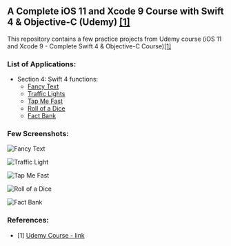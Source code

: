 ## A Complete iOS 11 and Xcode 9 Course with Swift 4 & Objective-C (Udemy) [[1]](https://www.udemy.com/course/ios-11-xcode-9-swift-4)

This repository contains a few practice projects from Udemy course (iOS 11 and Xcode 9 - Complete Swift 4 & Objective-C Course)[[1]](https://www.udemy.com/course/ios-11-xcode-9-swift-4)


### List of Applications:
- Section 4: Swift 4 functions:
  - [Fancy Text](https://github.com/MuizZer07/iOS-apps/tree/master/Fancy%20Text)
  - [Traffic Lights](https://github.com/MuizZer07/iOS-apps/tree/master/Traffic%20Light)
  - [Tap Me Fast](https://github.com/MuizZer07/iOS-apps/tree/master/Tap%20Me%20Fast)
  - [Roll of a Dice](https://github.com/MuizZer07/iOS-apps/tree/master/Roll%20of%20a%20Dice)
  - [Fact Bank](https://github.com/MuizZer07/iOS-apps/tree/master/Fact%20Bank)

### Few Screenshots:
![Fancy Text](https://github.com/MuizZer07/iOS-apps/blob/master/Fancy%20Text/screenshot.png)

![Traffic Light](https://github.com/MuizZer07/iOS-apps/blob/master/Traffic%20Light/Screenshot.png)

![Tap Me Fast](https://github.com/MuizZer07/iOS-apps/blob/master/Tap%20Me%20Fast/screenshot.png)

![Roll of a Dice](https://github.com/MuizZer07/iOS-apps/blob/master/Roll%20of%20a%20Dice/screenshot.png)

![Fact Bank](https://github.com/MuizZer07/iOS-apps/blob/master/Fact%20Bank/screenshot.png)

### References:

- [1] [Udemy Course - link](https://www.udemy.com/course/ios-11-xcode-9-swift-4)

